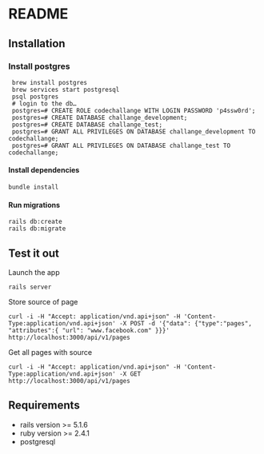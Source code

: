 # README

Installation
-----------------

### Install postgres
```
 brew install postgres 
 brew services start postgresql
 psql postgres 
 # login to the db…
 postgres=# CREATE ROLE codechallange WITH LOGIN PASSWORD 'p4ssw0rd';
 postgres=# CREATE DATABASE challange_development;
 postgres=# CREATE DATABASE challange_test;
 postgres=# GRANT ALL PRIVILEGES ON DATABASE challange_development TO codechallange;
 postgres=# GRANT ALL PRIVILEGES ON DATABASE challange_test TO codechallange;
```
#### Install dependencies
```
bundle install
```
#### Run migrations
```
rails db:create
rails db:migrate
```
## Test it out

Launch the app

```
rails server
```

Store source of page
```
curl -i -H "Accept: application/vnd.api+json" -H 'Content-Type:application/vnd.api+json' -X POST -d '{"data": {"type":"pages", "attributes":{ "url": "www.facebook.com" }}}' http://localhost:3000/api/v1/pages
```

Get all pages with source
```
curl -i -H "Accept: application/vnd.api+json" -H 'Content-Type:application/vnd.api+json' -X GET http://localhost:3000/api/v1/pages
```

## Requirements 
* rails version >= 5.1.6
* ruby version >=  2.4.1
* postgresql 


